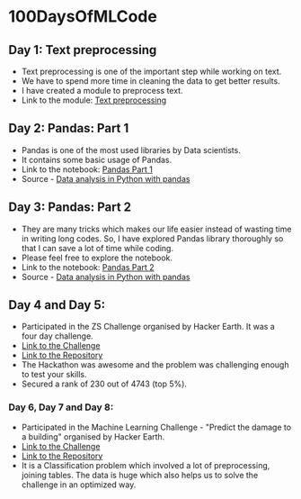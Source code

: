 # 100DaysOfMLCode

## Day 1: Text preprocessing
- Text preprocessing is one of the important step while working on text.
- We have to spend more time in cleaning the data to get better results.
- I have created a module to preprocess text.
- Link to the module: [Text preprocessing](https://github.com/Abhishekmamidi123/100DaysOfMLCode/blob/master/Text_preprocessing.ipynb)

## Day 2: Pandas: Part 1
- Pandas is one of the most used libraries by Data scientists.
- It contains some basic usage of Pandas.
- Link to the notebook: [Pandas Part 1](https://github.com/Abhishekmamidi123/100DaysOfMLCode/blob/master/2_pandas_part_1.ipynb)
- Source - [Data analysis in Python with pandas](https://www.youtube.com/playlist?list=PL5-da3qGB5ICCsgW1MxlZ0Hq8LL5U3u9y)

## Day 3: Pandas: Part 2
- They are many tricks which makes our life easier instead of wasting time in writing long codes. So, I have explored Pandas library thoroughly so that I can save a lot of time while coding.
- Please feel free to explore the notebook.
- Link to the notebook: [Pandas Part 2](https://github.com/Abhishekmamidi123/100DaysOfMLCode/blob/master/3_pandas_part_2.ipynb)
- Source - [Data analysis in Python with pandas](https://www.youtube.com/playlist?list=PL5-da3qGB5ICCsgW1MxlZ0Hq8LL5U3u9y)

## Day 4 and Day 5:
- Participated in the ZS Challenge organised by Hacker Earth. It was a four day challenge.
- [Link to the Challenge](https://www.hackerearth.com/challenge/competitive/zs-data-science-challenge-2018/)
- [Link to the Repository](https://github.com/Abhishekmamidi123/ZS_Data_Science_Challenge)
- The Hackathon was awesome and the problem was challenging enough to test your skills.
- Secured a rank of 230 out of 4743 (top 5%).

### Day 6, Day 7 and Day 8:
- Participated in the Machine Learning Challenge - "Predict the damage to a building" organised by Hacker Earth.
- [Link to the Challenge](https://www.hackerearth.com/challenge/competitive/machine-learning-challenge-6-1/)
- [Link to the Repository](https://github.com/Abhishekmamidi123/Predict_the_damage_to_a_building_ML_Challenge)
- It is a Classification problem which involved a lot of preprocessing, joining tables. The data is huge which also helps us to solve the challenge in an optimized way.
